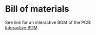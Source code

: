 # Bill of materials

See link for an interactive BOM of the PCB:  
[Interactive BOM](https://h-buter.github.io/Flipklok/bom/Flipklok-1.0)

